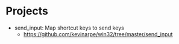 # Projects
* send_input: Map shortcut keys to send keys
  * https://github.com/kevinarpe/win32/tree/master/send_input

